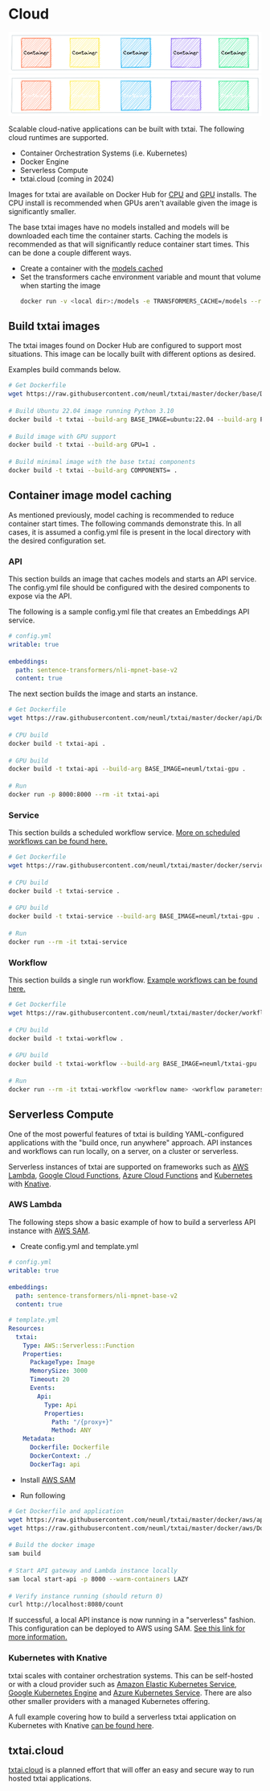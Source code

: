 # Cloud

![cloud](images/cloud.png#only-light)
![cloud](images/cloud-dark.png#only-dark)

Scalable cloud-native applications can be built with txtai. The following cloud runtimes are supported.

- Container Orchestration Systems (i.e. Kubernetes)
- Docker Engine
- Serverless Compute
- txtai.cloud (coming in 2024)

Images for txtai are available on Docker Hub for [CPU](https://hub.docker.com/r/neuml/txtai-cpu) and [GPU](https://hub.docker.com/r/neuml/txtai-gpu) installs. The CPU install is recommended when GPUs aren't available given the image is significantly smaller.

The base txtai images have no models installed and models will be downloaded each time the container starts. Caching the models is recommended as that will significantly reduce container start times. This can be done a couple different ways.

- Create a container with the [models cached](#container-image-model-caching)
- Set the transformers cache environment variable and mount that volume when starting the image
    ```bash
    docker run -v <local dir>:/models -e TRANSFORMERS_CACHE=/models --rm -it <docker image>
    ```

## Build txtai images

The txtai images found on Docker Hub are configured to support most situations. This image can be locally built with different options as desired.

Examples build commands below.

```bash
# Get Dockerfile
wget https://raw.githubusercontent.com/neuml/txtai/master/docker/base/Dockerfile

# Build Ubuntu 22.04 image running Python 3.10
docker build -t txtai --build-arg BASE_IMAGE=ubuntu:22.04 --build-arg PYTHON_VERSION=3.10 .

# Build image with GPU support
docker build -t txtai --build-arg GPU=1 .

# Build minimal image with the base txtai components
docker build -t txtai --build-arg COMPONENTS= .
```

## Container image model caching

As mentioned previously, model caching is recommended to reduce container start times. The following commands demonstrate this. In all cases, it is assumed a config.yml file is present in the local directory with the desired configuration set.

### API
This section builds an image that caches models and starts an API service. The config.yml file should be configured with the desired components to expose via the API.

The following is a sample config.yml file that creates an Embeddings API service.

```yaml
# config.yml
writable: true

embeddings:
  path: sentence-transformers/nli-mpnet-base-v2
  content: true
```

The next section builds the image and starts an instance.

```bash
# Get Dockerfile
wget https://raw.githubusercontent.com/neuml/txtai/master/docker/api/Dockerfile

# CPU build
docker build -t txtai-api .

# GPU build
docker build -t txtai-api --build-arg BASE_IMAGE=neuml/txtai-gpu .

# Run
docker run -p 8000:8000 --rm -it txtai-api
```

### Service
This section builds a scheduled workflow service. [More on scheduled workflows can be found here.](../workflow/schedule)

```bash
# Get Dockerfile
wget https://raw.githubusercontent.com/neuml/txtai/master/docker/service/Dockerfile

# CPU build
docker build -t txtai-service .

# GPU build
docker build -t txtai-service --build-arg BASE_IMAGE=neuml/txtai-gpu .

# Run
docker run --rm -it txtai-service
```

### Workflow
This section builds a single run workflow. [Example workflows can be found here.](../examples/#workflows)

```bash
# Get Dockerfile
wget https://raw.githubusercontent.com/neuml/txtai/master/docker/workflow/Dockerfile

# CPU build
docker build -t txtai-workflow . 

# GPU build
docker build -t txtai-workflow --build-arg BASE_IMAGE=neuml/txtai-gpu .

# Run
docker run --rm -it txtai-workflow <workflow name> <workflow parameters>
```

## Serverless Compute

One of the most powerful features of txtai is building YAML-configured applications with the "build once, run anywhere" approach. API instances and workflows can run locally, on a server, on a cluster or serverless.

Serverless instances of txtai are supported on frameworks such as [AWS Lambda](https://aws.amazon.com/lambda/), [Google Cloud Functions](https://cloud.google.com/functions), [Azure Cloud Functions](https://azure.microsoft.com/en-us/services/functions/) and [Kubernetes](https://kubernetes.io/) with [Knative](https://knative.dev/docs/).

### AWS Lambda

The following steps show a basic example of how to build a serverless API instance with [AWS SAM](https://github.com/aws/serverless-application-model).

- Create config.yml and template.yml

```yaml
# config.yml
writable: true

embeddings:
  path: sentence-transformers/nli-mpnet-base-v2
  content: true
```

```yaml
# template.yml
Resources:
  txtai:
    Type: AWS::Serverless::Function
    Properties:
      PackageType: Image
      MemorySize: 3000
      Timeout: 20
      Events:
        Api:
          Type: Api
          Properties:
            Path: "/{proxy+}"
            Method: ANY
    Metadata:
      Dockerfile: Dockerfile
      DockerContext: ./
      DockerTag: api
```

- Install [AWS SAM](https://pypi.org/project/aws-sam-cli/)

- Run following

```bash
# Get Dockerfile and application
wget https://raw.githubusercontent.com/neuml/txtai/master/docker/aws/api.py
wget https://raw.githubusercontent.com/neuml/txtai/master/docker/aws/Dockerfile

# Build the docker image
sam build

# Start API gateway and Lambda instance locally
sam local start-api -p 8000 --warm-containers LAZY

# Verify instance running (should return 0)
curl http://localhost:8080/count
```

If successful, a local API instance is now running in a "serverless" fashion. This configuration can be deployed to AWS using SAM. [See this link for more information.](https://docs.aws.amazon.com/serverless-application-model/latest/developerguide/sam-cli-command-reference-sam-deploy.html)

### Kubernetes with Knative

txtai scales with container orchestration systems. This can be self-hosted or with a cloud provider such as [Amazon Elastic Kubernetes Service](https://aws.amazon.com/eks/), [Google Kubernetes Engine](https://cloud.google.com/kubernetes-engine) and [Azure Kubernetes Service](https://azure.microsoft.com/en-us/services/kubernetes-service/). There are also other smaller providers with a managed Kubernetes offering.

A full example covering how to build a serverless txtai application on Kubernetes with Knative [can be found here](https://medium.com/neuml/serverless-vector-search-with-txtai-96f6163ab972).

## txtai.cloud

[txtai.cloud](https://txtai.cloud) is a planned effort that will offer an easy and secure way to run hosted txtai applications.
